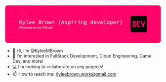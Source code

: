 ![](github-header-banner.png)
- 👋 Hi, I’m @KyleeMBrown
- 👀 I’m interested in FullStack Development, Cloud Engineering, Game Dev, and more!
- 💻 I’m looking to collaborate on any projects!
- 📫 How to reach me: Kyleebrown.work@gmail.com

<!---
KyleeMBrown/KyleeMBrown is a ✨ special ✨ repository because its `README.md` (this file) appears on your GitHub profile.
You can click the Preview link to take a look at your changes.
--->

